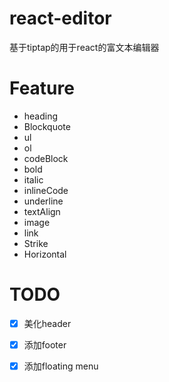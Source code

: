 # react-editor
基于tiptap的用于react的富文本编辑器



# Feature

- heading
- Blockquote
- ul
- ol
- codeBlock
- bold
- italic
- inlineCode
- underline
- textAlign
- image
- link
- Strike
- Horizontal

# TODO
- [x] 美化header
- [x] 添加footer
- [x] 添加floating menu

